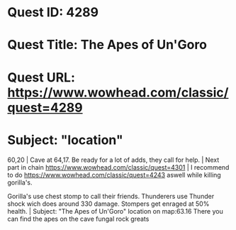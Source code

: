 # Quest ID: 4289
# Quest Title: The Apes of Un'Goro
# Quest URL: https://www.wowhead.com/classic/quest=4289
# Subject: "location"
60,20 | Cave at 64,17. Be ready for a lot of adds, they call for help. | Next part in chain https://www.wowhead.com/classic/quest=4301 | I recommend to do https://www.wowhead.com/classic/quest=4243 aswell while killing gorilla's.

Gorilla's use chest stomp to call their friends.
Thunderers use Thunder shock wich does around 330 damage.
Stompers get enraged at 50% health. | Subject: "The Apes of Un'Goro"
location on map:63.16 There you can find the apes on the cave fungal rock
greats